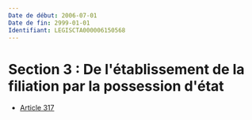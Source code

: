 ```yaml
---
Date de début: 2006-07-01
Date de fin: 2999-01-01
Identifiant: LEGISCTA000006150568
---
```


<h1>Section 3 : De l'établissement de la filiation par la possession d'état</h1>

- [Article 317](article_317.md)
